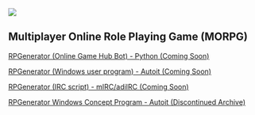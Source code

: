 <img src="https://m0de-60.github.io/web/rpgenerator-lg-green.png">

<h2>Multiplayer Online Role Playing Game (MORPG)</h2>

<a href="https://github.com/Mode-60/rpgenerator/tree/main/game-bot">RPGenerator (Online Game Hub Bot) - Python (Coming Soon)</a>

<a href="https://github.com/Mode-60/rpgenerator/tree/main/windows-user-client">RPGenerator (Windows user program) - Autoit (Coming Soon)</a>

<a href="https://github.com/Mode-60/rpgenerator/tree/main/mirc-user-script">RPGenerator (IRC script) - mIRC/adiIRC (Coming Soon)</a>

<a href="https://github.com/Mode-60/rpgenerator/tree/main/windows-concept-game">RPGenerator Windows Concept Program - Autoit (Discontinued Archive)</a>
